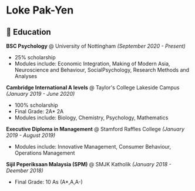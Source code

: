 # Loke Pak-Yen

## :book: Education
**BSC Psychology** @ University of Nottingham *(September 2020 - Present)*
- 25% scholarship
- Modules include: Economic Integration, Making of Modern Asia, Neuroscience and Behaviour, SocialPsychology, Research Methods and Analyses

**Cambridge International A levels** @ Taylor's College Lakeside Campus *(January 2019 - June 2020)*
- 100% scholarship
- Final Grade: 2A* 2A
- Modules include: Biology, Chemistry, Psychology, Mathematics

**Executive Diploma in Management** @ Stamford Raffles College *(January 2019 - August 2019)*
- Modules include: Innovative Management, Consumer Behaviour, Operations Management

**Sijil Peperiksaan Malaysia (SPM)** @ SMJK Katholik *(January 2018 - Deember 2018)*
- Final Grade: 10 As (A*,A,A-)

